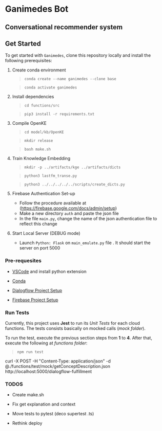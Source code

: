 # **Ganimedes Bot**
## Conversational recommender system

[logo]: ./public/ganimedes-logo.png

## **Get Started**
To get started with `Ganimedes`, clone this repository locally and install the following prerequisites:

1. Create conda environment

    > `conda create --name ganimedes --clone base`
    
    > `conda activate ganimedes`

2. Install dependencies

    > `cd functions/src`
    
    > `pip3 install -r requirements.txt`

3. Compile OpenKE

    > `cd model/kb/OpenKE`
    
    > `mkdir release`
    
    > `bash make.sh`

4. Train Knowledge Embedding

    > `mkdir -p ../artifacts/kge ../artifacts/dicts`
    
    > `python3 lastfm_transe.py`
    
    > `python3 ../../../../../scripts/create_dicts.py`

5. Firebase Authentication Set-up
    
    - Follow the procedure available at (https://firebase.google.com/docs/admin/setup)
    - Make a new directory `auth` and paste the json file
    - In the file `main.py`, change the name of the json authentication file to reflect this change

6. Start Local Server (DEBUG mode)

    - Launch `Python: Flask` on `main_emulate.py` file
        . It should start the server on port 5000

### **Pre-requesites**

* [VSCode](https://code.visualstudio.com/) and install python extension

* [Conda](https://docs.conda.io/en/latest/miniconda.html)

* [Dialogflow Project Setup](https://dialogflow.com/)

* [Firebase Project Setup](https://firebase.google.com/)


### **Run Tests**

Currently, this project uses **Jest** to run its *Unit Tests* for each cloud functions. The tests consists basically on mocked calls (*mock folder*).

To run the test, execute the previous section steps from **1** to **4**. After that, execute the following at *functions folder*:

> `npm run test`

curl -X POST -H "Content-Type: application/json" -d @./functions/test/mock/getConceptDescription.json http://localhost:5000/dialogflow-fulfillment


### **TODOS**

- Create make.sh
- Fix get explanation and context
- Move tests to pytest (deco supertest .ts)

- Rethink deploy
